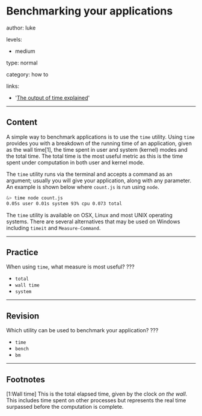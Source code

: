 # Benchmarking your applications
author: luke

levels:

  - medium

type: normal

category: how to

links:

  - '[The output of time explained](https://stackoverflow.com/questions/556405/what-do-real-user-and-sys-mean-in-the-output-of-time1)'

---
## Content

A simple way to benchmark applications is to use the `time` utility. Using
`time` provides you with a breakdown of the running time of an application,
given as the wall time[1], the time spent in user and system (kernel) modes and
the total time. The total time is the most useful metric as this is the time
spent under computation in both user and kernel mode.

The `time` utility runs via the terminal and accepts a command as an argument;
usually you will give your application, along with any parameter. An example is
shown below where `count.js` is run using `node`.

```sh
&> time node count.js
0.05s user 0.01s system 93% cpu 0.073 total
```

The `time` utility is available on OSX, Linux and most UNIX operating systems.
There are several alternatives that may be used on Windows including `timeit`
and `Measure-Command`.

---
## Practice

When using `time`, what measure is most useful?
???

* `total`
* `wall time`
* `system`

---
## Revision

Which utility can be used to benchmark your application?
???

* `time`
* `bench`
* `bm`

---
## Footnotes

[1:Wall time]
This is the total elapsed time, given by the clock *on the wall*. This includes
time spent on other processes but represents the real time surpassed before the
computation is complete.
